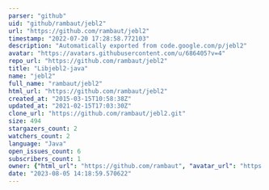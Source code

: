 ```yaml
---
parser: "github"
uid: "github/rambaut/jebl2"
url: "https://github.com/rambaut/jebl2"
timestamp: "2022-07-20 17:28:58.772103"
description: "Automatically exported from code.google.com/p/jebl2"
avatar: "https://avatars.githubusercontent.com/u/686405?v=4"
repo_url: "https://github.com/rambaut/jebl2"
title: "Libjebl2-java"
name: "jebl2"
full_name: "rambaut/jebl2"
html_url: "https://github.com/rambaut/jebl2"
created_at: "2015-03-15T10:58:38Z"
updated_at: "2021-02-15T17:03:30Z"
clone_url: "https://github.com/rambaut/jebl2.git"
size: 494
stargazers_count: 2
watchers_count: 2
language: "Java"
open_issues_count: 6
subscribers_count: 1
owner: {"html_url": "https://github.com/rambaut", "avatar_url": "https://avatars.githubusercontent.com/u/686405?v=4", "login": "rambaut", "type": "User"}
date: "2023-08-05 14:18:59.570622"
---
```

